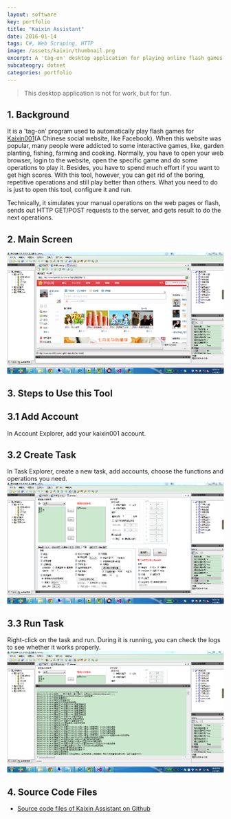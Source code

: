 ```yaml
---
layout: software
key: portfolio
title: "Kaixin Assistant"
date: 2016-01-14
tags: C#, Web Scraping, HTTP
image: /assets/kaixin/thumbnail.png
excerpt: A 'tag-on' desktop application for playing online flash games automatically.
subcateogry: dotnet
categories: portfolio
---
```


> This desktop application is not for work, but for fun.

## 1. Background
It is a 'tag-on' program used to automatically play flash games for [Kaixin001](http://www.kaixin001.com/ "Kaixin001")(A Chinese social website, like Facebook). When this website was popular, many people were addicted to some interactive games, like, garden planting, fishing, farming and cooking. Normally, you have to open your web browser, login to the website, open the specific game and do some operations to play it. Besides, you have to spend much effort if you want to get high scores. With this tool, however, you can get rid of the boring, repetitive operations and still play better than others. What you need to do is just to open this tool, configure it and run.

Technically, it simulates your manual operations on the web pages or flash, sends out HTTP GET/POST requests to the server, and gets result to do the next operations.  

## 2. Main Screen
![kaixin](/assets/kaixin/full.png "kaixin")  

## 3. Steps to Use this Tool
## 3.1 Add Account
In Account Explorer, add your kaixin001 account.  
## 3.2 Create Task
In Task Explorer, create a new task, add accounts, choose the functions and operations you need.  
![task](/assets/kaixin/task.png "task")
## 3.3 Run Task
Right-click on the task and run. During it is running, you can check the logs to see whether it works properly.
![running](/assets/kaixin/running.png "running")  

## 4. Source Code Files
* [Source code files of Kaixin Assistant on Github](https://github.com/jojozhuang/Projects/tree/master/KaixinAssistant/Src)
